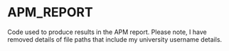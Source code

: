 # APM_REPORT
Code used to produce results in the APM report.
Please note, I have removed details of file paths that include my university username details.
